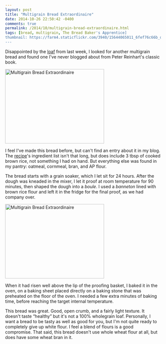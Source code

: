 ```yaml
---
layout: post
title: "Multigrain Bread Extraordinaire"
date: 2014-10-26 22:50:42 -0400
comments: true
permalink: /2014/10/multigrain-bread-extraordinaire.html
tags: [bread, multigrain, The Bread Baker's Apprentice]
thumbnail: https://farm4.staticflickr.com/3940/15644065011_6fef76c66b_q.jpg
---
```


Disappointed by the [loaf](/2014/10/multigrain-boule.html) from
last week, I looked for another multigrain bread and found one I've
never blogged about from Peter Reinhart's classic book.

<a href="https://www.flickr.com/photos/gnuf/15644065011"
title="Multigrain Bread Extraordinaire by Eric Fung, on Flickr"><img
src="https://farm4.staticflickr.com/3940/15644065011_6fef76c66b_n.jpg"
width="320" height="240" alt="Multigrain Bread Extraordinaire"></a>

I feel I've made this bread before, but can't find an entry about
it in my blog. The
[recipe](http://www.themanlyhousekeeper.com/2011/10/04/bread-baker-multi-grain-bread-extraordinaire/)'s
ingredient list isn't that long, but does
include 3 tbsp of cooked brown rice, not something
I had on hand. But everything else was found in my pantry: oatmeal,
cornmeal, bran, and AP flour.

The bread starts with a grain soaker, which I let sit for 24 hours.
After the dough was kneaded in the mixer, I let it proof at room
temperature for 90 minutes, then shaped the dough into a <i>boule</i>.
I used a <i>banneton</i> lined with brown rice flour and left it in the
fridge for the final proof, as we had company over.

<a href="https://www.flickr.com/photos/gnuf/15460779647"
title="Multigrain Bread Extraordinaire by Eric Fung, on Flickr"><img
src="https://farm6.staticflickr.com/5606/15460779647_e3b4e8486f_n.jpg"
width="320" height="240" alt="Multigrain Bread Extraordinaire"></a>

When it had risen well above the lip of the proofing basket, I baked it
in the oven, on a baking sheet placed directly on a baking stone that was
preheated on the floor of the oven. I needed a few extra minutes of
baking time, before reaching the target internal temperature.

This bread was great. Good, open crumb, and a fairly light texture.
It doesn't taste “healthy” but it's not a 100% wholegrain loaf. Personally, 
I want a bread to be tasty as well as good for you, but I'm not quite 
ready to completely give up white flour. I feel a blend of flours
is a good compromise. That said, this bread doesn't use whole wheat
flour at all, but does have some wheat bran in it.

